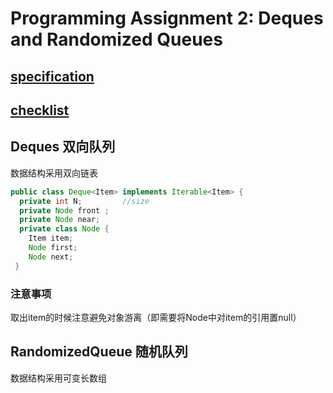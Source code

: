 # Programming Assignment 2: Deques and Randomized Queues

## [specification](http://coursera.cs.princeton.edu/algs4/assignments/queues.html)

## [checklist](http://coursera.cs.princeton.edu/algs4/checklists/queues.html)

## Deques 双向队列
数据结构采用双向链表
```java
public class Deque<Item> implements Iterable<Item> {
  private int N;         //size 
  private Node front ;
  private Node near;
  private class Node {
    Item item;
    Node first;
    Node next;
 }
```

### 注意事项
取出item的时候注意避免对象游离（即需要将Node中对item的引用置null）


## RandomizedQueue 随机队列
数据结构采用可变长数组
